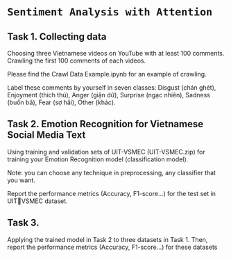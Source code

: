 
# `Sentiment Analysis with Attention`

## Task 1. Collecting data
Choosing three Vietnamese videos on YouTube with at least 100 comments. Crawling 
the first 100 comments of each videos.

Please find the Crawl Data Example.ipynb for an example of crawling.

Label these comments by yourself in seven classes: Disgust (chán ghét), Enjoyment
(thích thú), Anger (giận dữ), Surprise (ngạc nhiên), Sadness (buồn bã), Fear (sợ hãi), 
Other (khác).

## Task 2. Emotion Recognition for Vietnamese Social Media Text

Using training and validation sets of UIT-VSMEC (UIT-VSMEC.zip) for training your 
Emotion Recognition model (classification model).

Note: you can choose any technique in preprocessing, any classifier that you want.

Report the performance metrics (Accuracy, F1-score…) for the test set in UITVSMEC dataset.

## Task 3. 
Applying the trained model in Task 2 to three datasets in Task 1. 
Then, report the performance metrics (Accuracy, F1-score…) for these datasets
